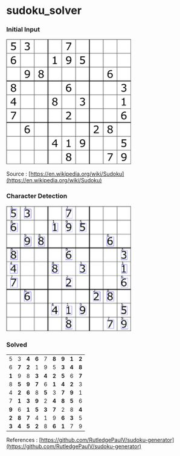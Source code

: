 # sudoku_solver


### Initial Input
<img src="https://raw.githubusercontent.com/CVxTz/sudoku_solver/master/solver/samples/wiki_sudoku.png" alt="drawing" width="330"/>

Source : [https://en.wikipedia.org/wiki/Sudoku](https://en.wikipedia.org/wiki/Sudoku)

### Character Detection
<img src="https://raw.githubusercontent.com/CVxTz/sudoku_solver/master/solver/samples/wiki_plot.png" alt="drawing" width="330"/>

### Solved

<table><tr><td>5</td><td>3</td><td><b>4</b></td><td><b>6</b></td><td>7</td><td><b>8</b></td><td><b>9</b></td><td><b>1</b></td><td><b>2</b></td></tr><tr><td>6</td><td><b>7</b></td><td><b>2</b></td><td>1</td><td>9</td><td>5</td><td><b>3</b></td><td><b>4</b></td><td><b>8</b></td></tr><tr><td><b>1</b></td><td>9</td><td>8</td><td><b>3</b></td><td><b>4</b></td><td><b>2</b></td><td><b>5</b></td><td>6</td><td><b>7</b></td></tr><tr><td>8</td><td><b>5</b></td><td><b>9</b></td><td><b>7</b></td><td>6</td><td><b>1</b></td><td><b>4</b></td><td><b>2</b></td><td>3</td></tr><tr><td>4</td><td><b>2</b></td><td><b>6</b></td><td>8</td><td><b>5</b></td><td>3</td><td><b>7</b></td><td><b>9</b></td><td>1</td></tr><tr><td>7</td><td><b>1</b></td><td><b>3</b></td><td><b>9</b></td><td>2</td><td><b>4</b></td><td><b>8</b></td><td><b>5</b></td><td>6</td></tr><tr><td><b>9</b></td><td>6</td><td><b>1</b></td><td><b>5</b></td><td><b>3</b></td><td><b>7</b></td><td>2</td><td>8</td><td><b>4</b></td></tr><tr><td><b>2</b></td><td><b>8</b></td><td><b>7</b></td><td>4</td><td>1</td><td>9</td><td><b>6</b></td><td><b>3</b></td><td>5</td></tr><tr><td><b>3</b></td><td><b>4</b></td><td><b>5</b></td><td><b>2</b></td><td>8</td><td><b>6</b></td><td><b>1</b></td><td>7</td><td>9</td></tr></table>




References :
[https://github.com/RutledgePaulV/sudoku-generator](https://github.com/RutledgePaulV/sudoku-generator)